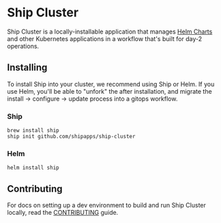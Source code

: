 # Ship Cluster

Ship Cluster is a locally-installable application that manages [Helm Charts](https://helm.sh) and other Kubernetes applications in a workflow that's built for day-2 operations.

## Installing

To install Ship into your cluster, we recommend using Ship or Helm. If you use Helm, you'll be able to "unfork" the after installation, and migrate the install -> configure -> update process into a gitops workflow.

### Ship

```
brew install ship
ship init github.com/shipapps/ship-cluster
```

### Helm

```
helm install ship
```

## Contributing

For docs on setting up a dev environment to build and run Ship Cluster locally, read the [CONTRIBUTING](https://github.com/repliatedhq/ship-cluster/blob/master/CONTRIBUTING.md) guide.
